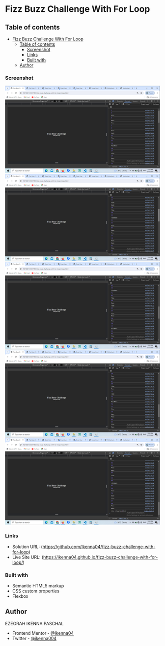 # Fizz Buzz Challenge With For Loop

## Table of contents

- [Fizz Buzz Challenge With For Loop](#fizz-buzz-challenge-with-for-loop)
  - [Table of contents](#table-of-contents)
    - [Screenshot](#screenshot)
    - [Links](#links)
    - [Built with](#built-with)
  - [Author](#author)

### Screenshot

![](<screen-shots/Screenshot%20(18).png>)
![](<screen-shots/Screenshot%20(19).png>)
![](<screen-shots/Screenshot%20(20).png>)
![](<screen-shots/Screenshot%20(21).png>)
![](<screen-shots/Screenshot%20(22).png>)

### Links

- Solution URL: (https://github.com/Ikenna04/fizz-buzz-challenge-with-for-loop)
- Live Site URL: (https://ikenna04.github.io/fizz-buzz-challenge-with-for-loop/)

### Built with

- Semantic HTML5 markup
- CSS custom properties
- Flexbox

## Author

EZEORAH IKENNA PASCHAL

<!-- - Website - [Add your name here](https://www.your-site.com) -->

- Frontend Mentor - [@Ikenna04](https://www.frontendmentor.io/profile/Ikenna04)
- Twitter - [@ikenna004](https://www.twitter.com/ikenna004)
